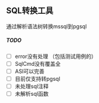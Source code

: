 SQL转换工具
---

通过解析语法树转换mssql到pgsql

##### TODO

- [ ] error没有处理 （包括测试用例的）
- [ ] SqlCmd没有覆盖全
- [ ] ASI可以完善
- [ ] 目前仅支持转pgsql
- [ ] 未处理sql注释
- [ ] 未解析sql函数
